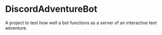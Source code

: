 # DiscordAdventureBot
A project to test how well a bot functions as a server of an interactive text adventure.

